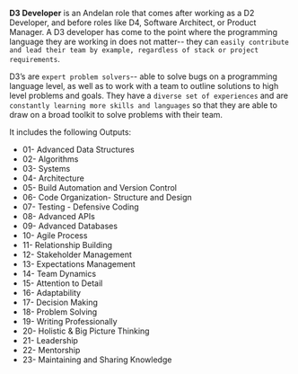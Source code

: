**D3 Developer** is an Andelan role that comes after working as a D2 Developer, and before roles like D4, Software Architect, or Product Manager. A D3 developer has come to the point where the programming language they are working in does not matter-- they can `easily contribute and lead their team by example, regardless of stack or project requirements`. 

D3’s are `expert problem solvers`-- able to solve bugs on a programming language level, as well as to work with a team to outline solutions to high level problems and goals. They have a `diverse set of experiences` and are `constantly learning more skills and languages` so that they are able to draw on a broad toolkit to solve problems with their team.

It includes the following Outputs: 

- 01- Advanced Data Structures
- 02- Algorithms	
- 03- Systems	
- 04- Architecture	
- 05- Build Automation and Version Control	
- 06- Code Organization- Structure and Design	
- 07- Testing - Defensive Coding	
- 08- Advanced APIs	
- 09- Advanced Databases
- 10- Agile Process
- 11- Relationship Building
- 12- Stakeholder Management
- 13- Expectations Management
- 14- Team Dynamics
- 15- Attention to Detail	
- 16- Adaptability
- 17- Decision Making
- 18- Problem Solving
- 19- Writing Professionally
- 20- Holistic & Big Picture Thinking
- 21- Leadership
- 22- Mentorship
- 23- Maintaining and Sharing Knowledge
